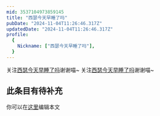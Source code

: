 ```yaml
---
mid: 3537104973859145
title: "西瑟今天早睡了吗"
pubDate: "2024-11-04T11:26:46.317Z"
updatedDate: "2024-11-04T11:26:46.317Z"
profile:
  {
    Nickname: ["西瑟今天早睡了吗"],
  }
---
```


关注[西瑟今天早睡了吗](https://space.bilibili.com/3537104973859145)谢谢喵~ 关注[西瑟今天早睡了吗](https://space.bilibili.com/3537104973859145)谢谢喵~

## 此条目有待补充
你可以在[这里](https://github.com/Yuhanawa/VTuber.ICU/edit/master/src/content/v/西瑟今天早睡了吗/index.md)编辑本文
